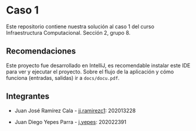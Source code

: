 # Caso 1
Este repositorio contiene nuestra solución al caso 1 del curso Infraestructura Computacional. Sección 2, grupo 8.

## Recomendaciones
Este proyecto fue desarrollado en IntelliJ, es recomendable instalar este IDE para ver y ejecutar el proyecto. Sobre el flujo de la aplicación y cómo funciona (entradas, salidas) ir a `docs/docu.pdf`.

## Integrantes

    

+ Juan José Ramírez Cala - [jj.ramirezc1](mailto:jj.ramirezc1@uniandes.edu.co): 202013228



+ Juan Diego Yepes Parra - [j.yepes](mailto:j.yepes@uniandes.edu.co): 202022391

